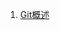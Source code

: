 1. [Git概述][git_overview]


[git_overview]:https://chenglid.github.io/md/git/git_overview
[sql]:https://chenglid.github.io/md/mysql/sql
[function]:https://chenglid.github.io/md/mysql/function
[constraint]:https://chenglid.github.io/md/mysql/constraint
[multi-table_query]:https://chenglid.github.io/md/mysql/multi-table_query
[affair]:https://chenglid.github.io/md/mysql/affair
[storage_engine]:https://chenglid.github.io/md/mysql/storage_engine
